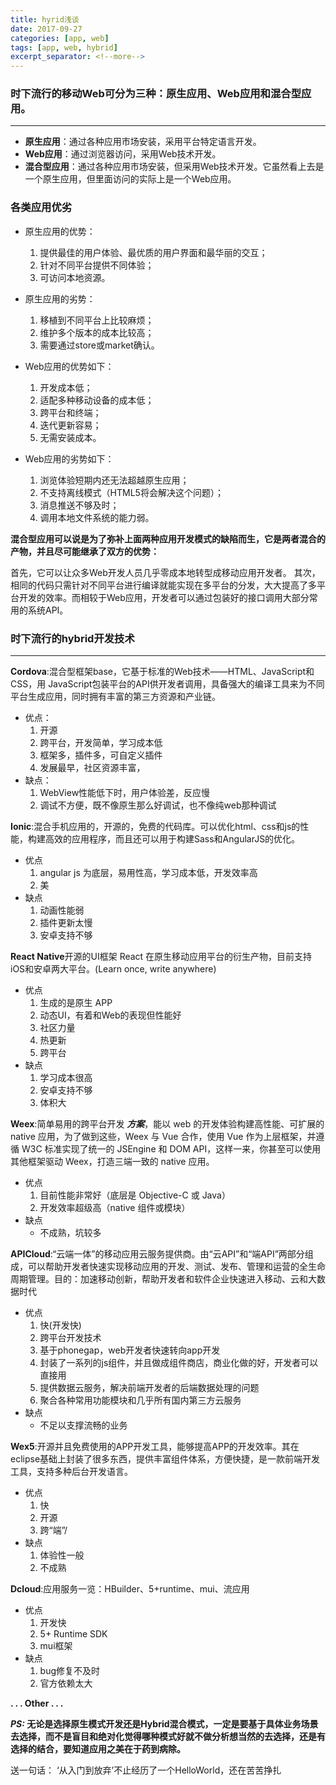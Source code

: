 ```yaml
---
title: hyrid浅谈
date: 2017-09-27
categories: [app, web]
tags: [app, web, hybrid]
excerpt_separator: <!--more-->
---
```


### 时下流行的移动Web可分为三种：**原生应用、Web应用和混合型应用。**

----------

- **原生应用**：通过各种应用市场安装，采用平台特定语言开发。
- **Web应用**：通过浏览器访问，采用Web技术开发。
- **混合型应用**：通过各种应用市场安装，但采用Web技术开发。它虽然看上去是一个原生应用，但里面访问的实际上是一个Web应用。

<!--more-->

### 各类应用优劣

- 原生应用的优势：

  1. 提供最佳的用户体验、最优质的用户界面和最华丽的交互；
  2. 针对不同平台提供不同体验；
  4. 可访问本地资源。

- 原生应用的劣势：

  1. 移植到不同平台上比较麻烦；
  2. 维护多个版本的成本比较高；
  3. 需要通过store或market确认。
- Web应用的优势如下：

  1. 开发成本低；
  2. 适配多种移动设备的成本低；
  3. 跨平台和终端；
  4. 迭代更新容易；
  5. 无需安装成本。

- Web应用的劣势如下：

  1. 浏览体验短期内还无法超越原生应用；
  2. 不支持离线模式（HTML5将会解决这个问题）；
  3. 消息推送不够及时；
  4. 调用本地文件系统的能力弱。

**混合型应用可以说是为了弥补上面两种应用开发模式的缺陷而生，它是两者混合的产物，并且尽可能继承了双方的优势：**

首先，它可以让众多Web开发人员几乎零成本地转型成移动应用开发者。
其次，相同的代码只需针对不同平台进行编译就能实现在多平台的分发，大大提高了多平台开发的效率。而相较于Web应用，开发者可以通过包装好的接口调用大部分常用的系统API。

### 时下流行的hybrid开发技术

----------

**Cordova**:混合型框架base，它基于标准的Web技术——HTML、JavaScript和CSS，用 JavaScript包装平台的API供开发者调用，具备强大的编译工具来为不同平台生成应用，同时拥有丰富的第三方资源和产业链。

- 优点：
  1. 开源
  2. 跨平台，开发简单，学习成本低
  3. 框架多，插件多，可自定义插件
  4. 发展最早，社区资源丰富，
- 缺点：
  1. WebView性能低下时，用户体验差，反应慢
  2. 调试不方便，既不像原生那么好调试，也不像纯web那种调试

**Ionic**:混合手机应用的，开源的，免费的代码库。可以优化html、css和js的性能，构建高效的应用程序，而且还可以用于构建Sass和AngularJS的优化。

- 优点
  1. angular js 为底层，易用性高，学习成本低，开发效率高
  2. 美
- 缺点
  1. 动画性能弱
  2. 插件更新太慢
  3. 安卓支持不够

**React Native**开源的UI框架 React 在原生移动应用平台的衍生产物，目前支持iOS和安卓两大平台。(Learn once, write anywhere)

- 优点
  1. 生成的是原生 APP 
  2. 动态UI，有着和Web的表现但性能好
  3. 社区力量 
  4. 热更新
  5. 跨平台
- 缺点
  1. 学习成本很高
  2. 安卓支持不够
  3. 体积大

**Weex**:简单易用的跨平台开发 ***方案***，能以 web 的开发体验构建高性能、可扩展的 native 应用，为了做到这些，Weex 与 Vue 合作，使用 Vue 作为上层框架，并遵循 W3C 标准实现了统一的 JSEngine 和 DOM API，这样一来，你甚至可以使用其他框架驱动 Weex，打造三端一致的 native 应用。

- 优点
  1. 目前性能非常好（底层是 Objective-C 或 Java）
  2. 开发效率超级高（native 组件或模块）
- 缺点
  - 不成熟，坑较多

**APICloud**:“云端一体”的移动应用云服务提供商。由“云API”和“端API”两部分组成，可以帮助开发者快速实现移动应用的开发、测试、发布、管理和运营的全生命周期管理。目的：加速移动创新，帮助开发者和软件企业快速进入移动、云和大数据时代

- 优点
  1. 快(开发快)
  2. 跨平台开发技术
  3. 基于phonegap，web开发者快速转向app开发
  4. 封装了一系列的js组件，并且做成组件商店，商业化做的好，开发者可以直接用
  5. 提供数据云服务，解决前端开发者的后端数据处理的问题
  6. 聚合各种常用功能模块和几乎所有国内第三方云服务
- 缺点
  - 不足以支撑流畅的业务

**Wex5**:开源并且免费使用的APP开发工具，能够提高APP的开发效率。其在eclipse基础上封装了很多东西，提供丰富组件体系，方便快捷，是一款前端开发工具，支持多种后台开发语言。
 
- 优点
  1. 快
  2. 开源
  3. 跨“端”/
- 缺点
  1. 体验性一般
  2. 不成熟

**Dcloud**:应用服务一览：HBuilder、5+runtime、mui、流应用

- 优点
  1. 开发快
  2. 5+ Runtime SDK
  3. mui框架
- 缺点
  1. bug修复不及时
  2. 官方依赖太大


**. . . Other . . .**

***PS:* 无论是选择原生模式开发还是Hybrid混合模式，一定是要基于具体业务场景去选择，而不是盲目和绝对化觉得哪种模式好就不做分析想当然的去选择，还是有选择的结合，要知道应用之美在于药到病除。**

送一句话：
‘从入门到放弃’不止经历了一个HelloWorld，还在苦苦挣扎


